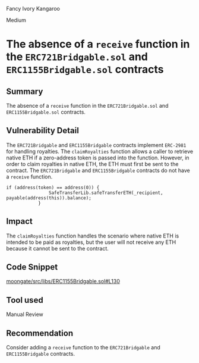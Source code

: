 Fancy Ivory Kangaroo

Medium

# The absence of a `receive` function in the `ERC721Bridgable.sol` and `ERC1155Bridgable.sol` contracts

## Summary
The absence of a `receive` function in the `ERC721Bridgable.sol` and `ERC1155Bridgable.sol` contracts.

## Vulnerability Detail
The `ERC721Bridgable` and `ERC1155Bridgable` contracts implement `ERC-2981` for handling royalties. The `claimRoyalties` function allows a caller to retrieve native ETH if a zero-address token is passed into the function. However, in order to claim royalties in native ETH, the ETH must first be sent to the contract. The `ERC721Bridgable` and `ERC1155Bridgable` contracts do not have a `receive` function.

```solidity
if (address(token) == address(0)) {
                SafeTransferLib.safeTransferETH(_recipient, payable(address(this)).balance);
            }
```

## Impact
The `claimRoyalties` function handles the scenario where native ETH is intended to be paid as royalties, but the user will not receive any ETH because it cannot be sent to the contract.

## Code Snippet
[moongate/src/libs/ERC1155Bridgable.sol#L130](https://github.com/sherlock-audit/2024-08-flayer/blob/main/moongate/src/libs/ERC1155Bridgable.sol#L130)

## Tool used

Manual Review

## Recommendation
Consider adding a `receive` function to the `ERC721Bridgable` and `ERC1155Bridgable` contracts.